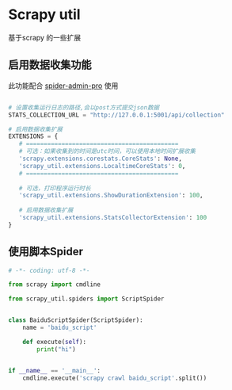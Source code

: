 # Scrapy util

基于scrapy 的一些扩展

## 启用数据收集功能

此功能配合 [spider-admin-pro](https://github.com/mouday/spider-admin-pro) 使用

```python

# 设置收集运行日志的路径,会以post方式提交json数据
STATS_COLLECTION_URL = "http://127.0.0.1:5001/api/collection"

# 启用数据收集扩展
EXTENSIONS = {
   # ===========================================
   # 可选：如果收集到的时间是utc时间，可以使用本地时间扩展收集
   'scrapy.extensions.corestats.CoreStats': None,
   'scrapy_util.extensions.LocaltimeCoreStats': 0,
   # ===========================================
   
   # 可选，打印程序运行时长
   'scrapy_util.extensions.ShowDurationExtension': 100,
   
   # 启用数据收集扩展
   'scrapy_util.extensions.StatsCollectorExtension': 100
}

```

## 使用脚本Spider

```python
# -*- coding: utf-8 -*-

from scrapy import cmdline

from scrapy_util.spiders import ScriptSpider


class BaiduScriptSpider(ScriptSpider):
    name = 'baidu_script'

    def execute(self):
        print("hi")


if __name__ == '__main__':
    cmdline.execute('scrapy crawl baidu_script'.split())

```